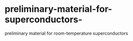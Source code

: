# preliminary-material-for-superconductors-
preliminary material for room-temperature superconductors
